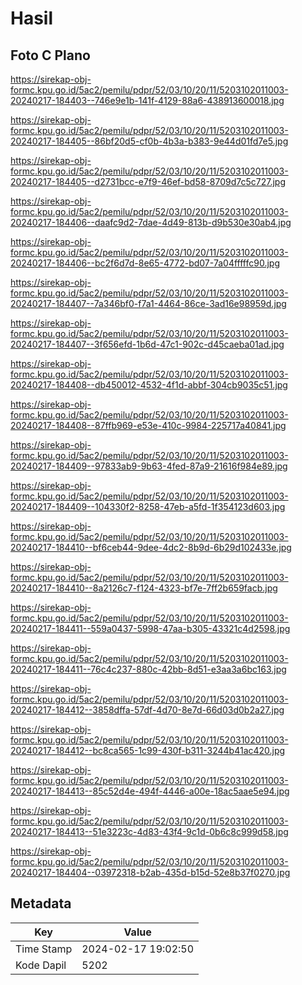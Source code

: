 # Hasil

## Foto C Plano

https://sirekap-obj-formc.kpu.go.id/5ac2/pemilu/pdpr/52/03/10/20/11/5203102011003-20240217-184403--746e9e1b-141f-4129-88a6-438913600018.jpg

https://sirekap-obj-formc.kpu.go.id/5ac2/pemilu/pdpr/52/03/10/20/11/5203102011003-20240217-184405--86bf20d5-cf0b-4b3a-b383-9e44d01fd7e5.jpg

https://sirekap-obj-formc.kpu.go.id/5ac2/pemilu/pdpr/52/03/10/20/11/5203102011003-20240217-184405--d2731bcc-e7f9-46ef-bd58-8709d7c5c727.jpg

https://sirekap-obj-formc.kpu.go.id/5ac2/pemilu/pdpr/52/03/10/20/11/5203102011003-20240217-184406--daafc9d2-7dae-4d49-813b-d9b530e30ab4.jpg

https://sirekap-obj-formc.kpu.go.id/5ac2/pemilu/pdpr/52/03/10/20/11/5203102011003-20240217-184406--bc2f6d7d-8e65-4772-bd07-7a04fffffc90.jpg

https://sirekap-obj-formc.kpu.go.id/5ac2/pemilu/pdpr/52/03/10/20/11/5203102011003-20240217-184407--7a346bf0-f7a1-4464-86ce-3ad16e98959d.jpg

https://sirekap-obj-formc.kpu.go.id/5ac2/pemilu/pdpr/52/03/10/20/11/5203102011003-20240217-184407--3f656efd-1b6d-47c1-902c-d45caeba01ad.jpg

https://sirekap-obj-formc.kpu.go.id/5ac2/pemilu/pdpr/52/03/10/20/11/5203102011003-20240217-184408--db450012-4532-4f1d-abbf-304cb9035c51.jpg

https://sirekap-obj-formc.kpu.go.id/5ac2/pemilu/pdpr/52/03/10/20/11/5203102011003-20240217-184408--87ffb969-e53e-410c-9984-225717a40841.jpg

https://sirekap-obj-formc.kpu.go.id/5ac2/pemilu/pdpr/52/03/10/20/11/5203102011003-20240217-184409--97833ab9-9b63-4fed-87a9-21616f984e89.jpg

https://sirekap-obj-formc.kpu.go.id/5ac2/pemilu/pdpr/52/03/10/20/11/5203102011003-20240217-184409--104330f2-8258-47eb-a5fd-1f354123d603.jpg

https://sirekap-obj-formc.kpu.go.id/5ac2/pemilu/pdpr/52/03/10/20/11/5203102011003-20240217-184410--bf6ceb44-9dee-4dc2-8b9d-6b29d102433e.jpg

https://sirekap-obj-formc.kpu.go.id/5ac2/pemilu/pdpr/52/03/10/20/11/5203102011003-20240217-184410--8a2126c7-f124-4323-bf7e-7ff2b659facb.jpg

https://sirekap-obj-formc.kpu.go.id/5ac2/pemilu/pdpr/52/03/10/20/11/5203102011003-20240217-184411--559a0437-5998-47aa-b305-43321c4d2598.jpg

https://sirekap-obj-formc.kpu.go.id/5ac2/pemilu/pdpr/52/03/10/20/11/5203102011003-20240217-184411--76c4c237-880c-42bb-8d51-e3aa3a6bc163.jpg

https://sirekap-obj-formc.kpu.go.id/5ac2/pemilu/pdpr/52/03/10/20/11/5203102011003-20240217-184412--3858dffa-57df-4d70-8e7d-66d03d0b2a27.jpg

https://sirekap-obj-formc.kpu.go.id/5ac2/pemilu/pdpr/52/03/10/20/11/5203102011003-20240217-184412--bc8ca565-1c99-430f-b311-3244b41ac420.jpg

https://sirekap-obj-formc.kpu.go.id/5ac2/pemilu/pdpr/52/03/10/20/11/5203102011003-20240217-184413--85c52d4e-494f-4446-a00e-18ac5aae5e94.jpg

https://sirekap-obj-formc.kpu.go.id/5ac2/pemilu/pdpr/52/03/10/20/11/5203102011003-20240217-184413--51e3223c-4d83-43f4-9c1d-0b6c8c999d58.jpg

https://sirekap-obj-formc.kpu.go.id/5ac2/pemilu/pdpr/52/03/10/20/11/5203102011003-20240217-184404--03972318-b2ab-435d-b15d-52e8b37f0270.jpg


## Metadata

| Key        | Value               |
| ---------- | ------------------- |
| Time Stamp | 2024-02-17 19:02:50 |
| Kode Dapil | 5202                |



